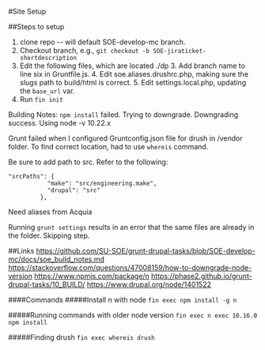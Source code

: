 #Site Setup

##Steps to setup

1. clone repo -- will default SOE-develop-mc branch.
2. Checkout branch, e.g., `git checkout -b SOE-jiraticket-shortdescription`
3. Edit the following files, which are located ./dp
    3. Add branch name to line six in Gruntfile.js.
    4. Edit soe.aliases.drushrc.php, making sure the slugs path to build/html is correct.
    5. Edit settings.local.php, updating the `base_url` var. 
6. Run `fin init`
    

Building Notes:
`npm install` failed. Trying to downgrade. Downgrading success. Using node -v 10.22.x

Grunt failed when I configured Gruntconfig.json file for drush in /vendor folder. To find correct location, had to use `whereis` command.

Be sure to add path to src. Refer to the following:

```
"srcPaths": {
           "make": "src/engineering.make",
           "drupal": "src"
         },
```

Need aliases from Acquia

Running `grunt settings` results in an error that the same files are already in the folder. Skipping step.

##Links
https://github.com/SU-SOE/grunt-drupal-tasks/blob/SOE-develop-mc/docs/soe_build_notes.md
https://stackoverflow.com/questions/47008159/how-to-downgrade-node-version
https://www.npmjs.com/package/n
https://phase2.github.io/grunt-drupal-tasks/10_BUILD/
https://www.drupal.org/node/1401522


####Commands
#####Install n with node
`fin exec npm install -g n`

#####Running commands with older node version
`fin exec n exec 10.16.0 npm install`
  
#####Finding drush
`fin exec whereis drush`